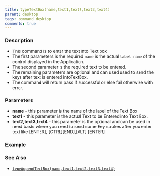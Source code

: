 ```yaml
---
title: typeTextBox(name,text1,text2,text3,text4)
parent: desktop
tags: command desktop
comments: true
---
```


### Description

- This command is to enter the text into Text box
- The first parameters is the required  `name` is the actual `label name`  of the control displayed in the Application.
- The second parameter is the required text to be entered.
- The remaining parameters are optional and can used used to send the keys after text is entered intoTextBox.
- The command will return pass if successful or else fail otherwise with error.

### Parameters

- **name** - this parameter is the name of the label of the Text Box
- **text1** - this parameter is the actual Text to be Entered into Text Box.
- **text2,text3,text4** - this parameter is the optional and can be used in need basis where you need to send some Key strokes after you enter text like \[ENTER\], \[CTRL\]\[END\],\[ALT\] \[ENTER\]  
      
    

### Example


### See Also

- [`typeAppendTextBox(name,text1,text2,text3,text4)`](typeAppendTextBox(name,text1,text2,text3,text4))